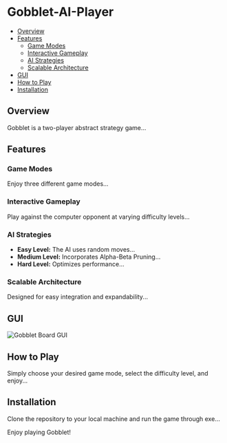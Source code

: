 # Gobblet-AI-Player

- [Overview](#overview)
- [Features](#features)
  - [Game Modes](#game-modes)
  - [Interactive Gameplay](#interactive-gameplay)
  - [AI Strategies](#ai-strategies)
  - [Scalable Architecture](#scalable-architecture)
- [GUI](#gui)
- [How to Play](#how-to-play)
- [Installation](#installation)

## Overview

Gobblet is a two-player abstract strategy game...

## Features

### Game Modes

Enjoy three different game modes...

### Interactive Gameplay

Play against the computer opponent at varying difficulty levels...

### AI Strategies

- **Easy Level:** The AI uses random moves...
- **Medium Level:** Incorporates Alpha-Beta Pruning...
- **Hard Level:** Optimizes performance...

### Scalable Architecture

Designed for easy integration and expandability...

## GUI

![Gobblet Board GUI](link-to-image)

## How to Play

Simply choose your desired game mode, select the difficulty level, and enjoy...

## Installation

Clone the repository to your local machine and run the game through exe...

Enjoy playing Gobblet!
